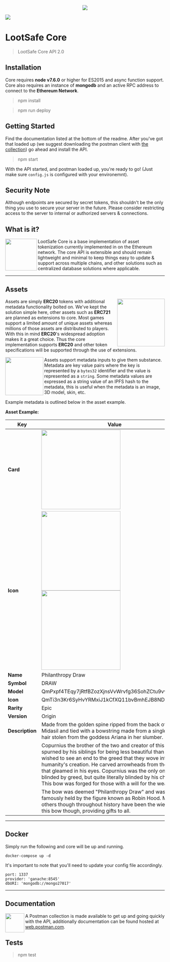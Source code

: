 
<p align="center">
  <img src="https://lootsafe.io/app/images/exchange.gif" />
</p>

<a href="https://discord.gg/K37r2w8" target="_blank">
  <img src="https://img.shields.io/badge/DISCORD-CHAT-brightgreen.svg?style=flat-square" />
</a>

# LootSafe Core
> LootSafe Core API 2.0

## Installation
Core requires **node v7.6.0** or higher for ES2015 and async function support. Core also requires an instance of **mongodb** and an active RPC address to connect to the **Ethereum Network**.

> npm install

> npm run deploy

## Getting Started
Find the documentation listed at the bottom of the readme. After you've got that loaded up (we suggest downloading the postman client with [the collection](https://documenter.getpostman.com/view/254497/RzZ3N3Z6)) go ahead and install the API. 

> npm start

With the API started, and postman loaded up, you're ready to go! (Just make sure `config.js` is configured with your environemnt).

## Security Note
Although endpoints are secured by secret tokens, this shouldn't be the only thing you use to secure your server in the future. Please consider restricting access to the server to internal or authorized servers & connections.

## What is it?

<img src="https://i.imgur.com/vGK8EF3.png" align="left" width="100" />
LootSafe Core is a base implementation of asset tokenization currently implemented in on the Ethereum network. 
The core API is extensible and should remain lightweight and minimal to keep things easy to update & support across
multiple chains, and other solutions such as centralized database solutions where applicable.



---



## Assets

<img src="https://i.imgur.com/A4LKoPb.png" align="right" height="150" />

Assets are simply **ERC20** tokens with additional metadata functionality bolted on. 
We've kept the solution simple here, other assets such as **ERC721** are planned as 
extensions to core. Most games support a limited amount of unique assets whereas millions of those assets are 
distributed to players. With this in mind **ERC20**'s widespread adoption makes it a great choice. 
Thus the core implementation supports **ERC20** and other token specifications will be supported through the use of extensions. 


<img src="https://i.imgur.com/EgwSq3o.png" align="left" height="120" />

Assets support metadata inputs to give them substance. Metadata are key value pairs where the key is represented by a 
`bytes32` identifier and the value is represented as a `string`. Some metadata values are expressed as a string value of 
an IPFS hash to the metadata, this is useful when the metadata is an image, 3D model, skin, etc. 

Example metadata is outlined below in the asset example. 




**Asset Example:**

| **Key**         |  **Value**        |
|-----------------|-------------------|
| **Card**        |    <img src="https://i.imgur.com/NuW1w1Z.png" width="250" />               |
| **Icon**        |<img src="https://i.imgur.com/QJSFuKW.png"  height=250 /> <img src="https://images-ext-2.discordapp.net/external/nigBBQFV2M-Xl1L2BqzAsCYJJpQ0gL41Rv3PhPH-DQw/https/gateway.ipfs.io/ipfs/QmcLpZJptMhtpYTKRmUgTthCUErazPujZcpn4fJGDFYV6H"  height=250 /> |
| **Name**        | Philanthropy Draw |
| **Symbol**      | DRAW              |
| **Model**       | QmPxpf4TEqy7jRtfBZozXjnsVvWrvfg36SohZCtu9vvN3P              |
| **Icon**        | QmTi3n3Kr6SyHvYRMxiJ1kCfXQ11bvBmhEJB8NDez7h8qM              |
| **Rarity**      | Epic              |
| **Version**     | Origin            |
| **Description** | Made from the golden spine ripped from the back of the god Midasil and tied with a bowstring made from a single silver hair stolen from the goddess Ariana in her slumber.             |
|                 | Copurnius the brother of the two and creator of this bow was spurned by his siblings for being less beautiful than they. He wished to see an end to the greed that they wove into humanity's creation.  He carved arrowheads from the copper that gleamed in his eyes.  Copurnius was the only one not blinded by greed, but quite literally blinded by his charity. This bow was forged for those with a will for the weak.  |
|                 | The bow was deemed "Philanthropy Draw" and was most famously held by the figure known as Robin Hood.  Many others though throughout history have been the wielders of this bow though, providing gifts to all. |

---
## Docker 

Simply run the following and core will be up and running.

`docker-compose up -d`


It's important to note that you'll need to update your config file accordingly. 

```
port: 1337
provider: 'ganache:8545'
dbURI: 'mongodb://mongo27017'
```

---

## Documentation

<img src="https://proxy.duckduckgo.com/iu/?u=http%3A%2F%2Fblog.getpostman.com%2Fwp-content%2Fuploads%2F2015%2F04%2Flogo-postman-512--551cff77v1_site_icon.png&f=1" width=60 align="left" />
A Postman collection is made available to get up and going quickly with the API, additionally documentation can be found 
hosted at <a href="https://documenter.getpostman.com/view/254497/RzZ3N3Z6">web.postman.com</a>.

## Tests

> npm test
